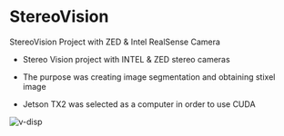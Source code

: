 # StereoVision
StereoVision Project with ZED &amp; Intel RealSense Camera

- Stereo Vision project with INTEL & ZED stereo cameras

- The purpose was creating image segmentation and obtaining stixel image 

- Jetson TX2 was selected as a computer in order to use CUDA


![v-disp](https://user-images.githubusercontent.com/42723084/120318314-02c72300-c2e0-11eb-81c9-b72f9744a6bf.png)

